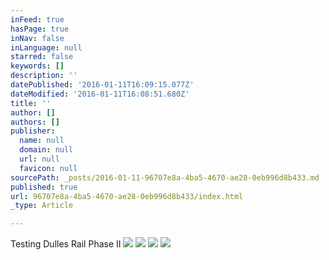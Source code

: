 ```yaml
---
inFeed: true
hasPage: true
inNav: false
inLanguage: null
starred: false
keywords: []
description: ''
datePublished: '2016-01-11T16:09:15.077Z'
dateModified: '2016-01-11T16:08:51.680Z'
title: ''
author: []
authors: []
publisher:
  name: null
  domain: null
  url: null
  favicon: null
sourcePath: _posts/2016-01-11-96707e8a-4ba5-4670-ae28-0eb996d8b433.md
published: true
url: 96707e8a-4ba5-4670-ae28-0eb996d8b433/index.html
_type: Article

---
```

Testing Dulles Rail Phase II
![](https://the-grid-user-content.s3-us-west-2.amazonaws.com/350471a8-3224-4af4-8c48-c094ae546e29.jpg)
![](https://the-grid-user-content.s3-us-west-2.amazonaws.com/4607996e-aeec-4355-83db-510d0dd35766.jpg)
![](https://the-grid-user-content.s3-us-west-2.amazonaws.com/42a1b43a-cbdd-4621-bf2b-f7ca9909da44.jpg)
![](https://the-grid-user-content.s3-us-west-2.amazonaws.com/f892d5db-21a9-4bd4-ae61-bfb0cb7901d9.jpg)